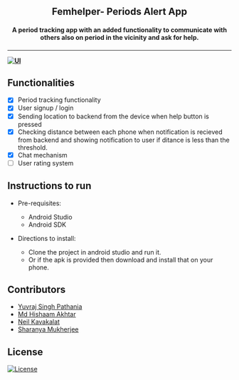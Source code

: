 <p align="center">

</a>
	<h2 align="center"> Femhelper- Periods Alert App </h2>
	<h4 align="center"> A period tracking app with an added functionality to communicate with others also on period in the vicinity and ask for help. <h4>
</p>

--- 
  [![UI ](https://img.shields.io/badge/User%20Interface-Link%20to%20UI-orange?style=flat-square&logo=appveyor)](https://www.figma.com/file/rnbTscS9DpLTvhBnWpMcuG/FemHelper)
  


## Functionalities
- [x]  Period tracking functionality
- [x]  User signup / login 
- [x]  Sending location to backend from the device when help button is pressed
- [x]  Checking distance between each phone when notification is recieved from backend and showing notification to user if ditance is less than the threshold.
- [x]  Chat mechanism
- [ ]  User rating system

## Instructions to run

* Pre-requisites:
	-  Android Studio
	-  Android SDK

* Directions to install: 
	-  Clone the project in android studio and run it.
	-  Or if the apk is provided then download and install that on your phone.

## Contributors

* [ Yuvraj Singh Pathania ](https://github.com/batman004)
* [ Md Hishaam Akhtar ](https://github.com/mdhishaamakhtar)
* [ Neil Kavakalat ](https://github.com/neilkava)
* [ Sharanya Mukherjee ](https://github.com/sharanya02)

## License
[![License](http://img.shields.io/:license-mit-blue.svg?style=flat-square)](http://badges.mit-license.org)



